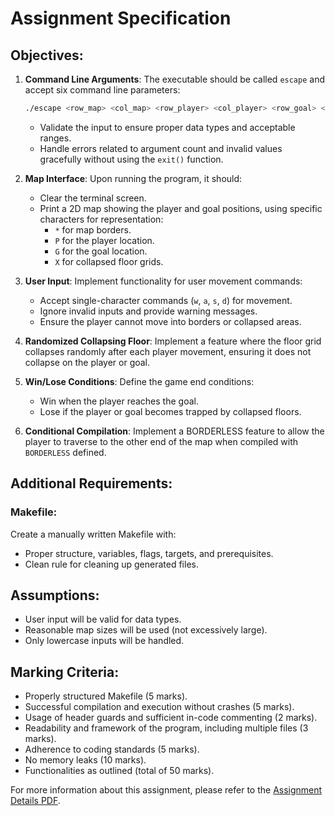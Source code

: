 # Assignment Specification

## Objectives:

1. **Command Line Arguments**: The executable should be called `escape` and accept six command line parameters:

    ```bash
    ./escape <row_map> <col_map> <row_player> <col_player> <row_goal> <col_goal>
    ```

    - Validate the input to ensure proper data types and acceptable ranges.
    - Handle errors related to argument count and invalid values gracefully without using the `exit()` function.

2. **Map Interface**: Upon running the program, it should:

    - Clear the terminal screen.
    - Print a 2D map showing the player and goal positions, using specific characters for representation:
        - `*` for map borders.
        - `P` for the player location.
        - `G` for the goal location.
        - `X` for collapsed floor grids.

3. **User Input**: Implement functionality for user movement commands:

    - Accept single-character commands (`w`, `a`, `s`, `d`) for movement.
    - Ignore invalid inputs and provide warning messages.
    - Ensure the player cannot move into borders or collapsed areas.

4. **Randomized Collapsing Floor**: Implement a feature where the floor grid collapses randomly after each player movement, ensuring it does not collapse on the player or goal.

5. **Win/Lose Conditions**: Define the game end conditions:

    - Win when the player reaches the goal.
    - Lose if the player or goal becomes trapped by collapsed floors.

6. **Conditional Compilation**: Implement a BORDERLESS feature to allow the player to traverse to the other end of the map when compiled with `BORDERLESS` defined.

## Additional Requirements:

### Makefile:

Create a manually written Makefile with:

-   Proper structure, variables, flags, targets, and prerequisites.
-   Clean rule for cleaning up generated files.

## Assumptions:

-   User input will be valid for data types.
-   Reasonable map sizes will be used (not excessively large).
-   Only lowercase inputs will be handled.

## Marking Criteria:

-   Properly structured Makefile (5 marks).
-   Successful compilation and execution without crashes (5 marks).
-   Usage of header guards and sufficient in-code commenting (2 marks).
-   Readability and framework of the program, including multiple files (3 marks).
-   Adherence to coding standards (5 marks).
-   No memory leaks (10 marks).
-   Functionalities as outlined (total of 50 marks).

For more information about this assignment, please refer to the [Assignment Details PDF](/UCP_2022_S2_Assignment_1.pdf).

